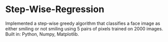 # Step-Wise-Regression

Implemented a step-wise greedy algorithm that classifies a face image as either smiling or not smiling using 5 pairs of pixels trained on 2000 images. Built in: Python, Numpy, Matplotlib.

